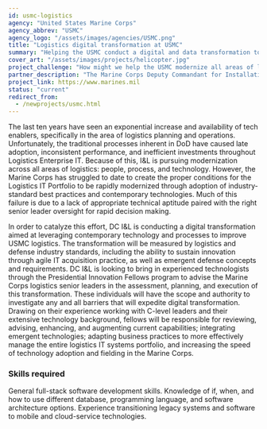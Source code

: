 ```yaml
---
id: usmc-logistics
agency: "United States Marine Corps"
agency_abbrev: "USMC"
agency_logo: "/assets/images/agencies/USMC.png"
title: "Logistics digital transformation at USMC"
summary: "Helping the USMC conduct a digital and data transformation to improve logistics and keep our nation’s Marines safe"
cover_art: "/assets/images/projects/helicopter.jpg"
project_challenge: "How might we help the USMC modernize all areas of logistics: people, process and technology?"
partner_description: "The Marine Corps Deputy Commandant for Installations and Logistics (DC I&L) is responsible for formulating Marine Corps logistics plans, policies, and concepts, exercising staff supervision over joint and Marine Corps logistics matters, logistics manpower matters, logistics analysis, mobility, lift requirements, sustainability productivity, material readiness, logistics information systems, security assistance, fiscal matters for appropriate division sponsored programs, and coordinating the logistics aspects of prepositioning programs."
project_link: https://www.marines.mil
status: "current"
redirect_from:
  - /newprojects/usmc.html
---
```


The last ten years have seen an exponential increase and availability of tech enablers, specifically in the area of logistics planning and operations. Unfortunately, the traditional processes inherent in DoD have caused late adoption, inconsistent performance, and inefficient investments throughout Logistics Enterprise IT.  Because of this, I&L is pursuing modernization across all areas of logistics: people, process, and technology. However, the Marine Corps has struggled to date to create the proper conditions for the Logistics IT Portfolio to be rapidly modernized through adoption of industry-standard best practices and contemporary technologies.  Much of this failure is due to a lack of appropriate technical aptitude paired with the right senior leader oversight for rapid decision making.

In order to catalyze this effort, DC I&L is conducting a digital transformation aimed at leveraging contemporary technology and processes to improve USMC logistics. The transformation will be measured by logistics and defense industry standards, including the ability to sustain innovation through agile IT acquisition practice, as well as emergent defense concepts and requirements. DC I&L is looking to bring in experienced technologists through the Presidential Innovation Fellows program to advise the Marine Corps logistics senior leaders in the assessment, planning, and execution of this transformation. These individuals will have the scope and authority to investigate any and all barriers that will expedite digital transformation.  Drawing on their experience working with C-level leaders and their extensive technology background, fellows will be responsible for reviewing, advising, enhancing, and augmenting current capabilities; integrating emergent technologies; adapting business practices to more effectively manage the entire logistics IT systems portfolio, and increasing the speed of technology adoption and fielding in the Marine Corps.

### Skills required
General full-stack software development skills.  Knowledge of if, when, and how to use different database, programming language, and software architecture options.  Experience transitioning legacy systems and software to mobile and cloud-service technologies.
